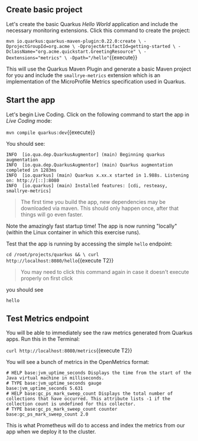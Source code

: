 ## Create basic project

Let's create the basic Quarkus _Hello World_ application and include the necessary monitoring extensions. Click this command to create the project:

`mvn io.quarkus:quarkus-maven-plugin:0.22.0:create \
    -DprojectGroupId=org.acme \
    -DprojectArtifactId=getting-started \
    -DclassName="org.acme.quickstart.GreetingResource" \
    -Dextensions="metrics" \
    -Dpath="/hello"`{{execute}}

This will use the Quarkus Maven Plugin and generate a basic Maven project for you and include the `smallrye-metrics` extension which is an implementation of the MicroProfile Metrics specification used in Quarkus.

## Start the app

Let's begin Live Coding. Click on the following command to start the app in _Live Coding_ mode:

`mvn compile quarkus:dev`{{execute}}

You should see:

```console
INFO  [io.qua.dep.QuarkusAugmentor] (main) Beginning quarkus augmentation
INFO  [io.qua.dep.QuarkusAugmentor] (main) Quarkus augmentation completed in 1283ms
INFO  [io.quarkus] (main) Quarkus x.xx.x started in 1.988s. Listening on: http://[::]:8080
INFO  [io.quarkus] (main) Installed features: [cdi, resteasy, smallrye-metrics]
```
> The first time you build the app, new dependencies may be downloaded via maven. This should only happen once, after that things will go even faster.

Note the amazingly fast startup time! The app is now running "locally" (within the Linux container in which this exercise runs).

Test that the app is running by accessing the simple `hello` endpoint:

`cd /root/projects/quarkus && \
  curl http://localhost:8080/hello`{{execute T2}}

> You may need to click this command again in case it doesn't execute properly on first click

you should see

```console
hello
```

## Test Metrics endpoint

You will be able to immediately see the raw metrics generated from Quarkus apps. Run this in the Terminal:

`curl http://localhost:8080/metrics`{{execute T2}}

You will see a bunch of metrics in the OpenMetrics format:

```
# HELP base:jvm_uptime_seconds Displays the time from the start of the Java virtual machine in milliseconds.
# TYPE base:jvm_uptime_seconds gauge
base:jvm_uptime_seconds 5.631
# HELP base:gc_ps_mark_sweep_count Displays the total number of collections that have occurred. This attribute lists -1 if the collection count is undefined for this collector.
# TYPE base:gc_ps_mark_sweep_count counter
base:gc_ps_mark_sweep_count 2.0
```

This is what Prometheus will do to access and index the metrics from our app when we deploy it to the cluster.
